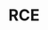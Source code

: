 ---
layout: tag-list
type: tag
title: RCE
slug: RCE
category: HTB
sidebar: false
description: >
    Remote Code Execution: es una vulnerabilidad que nos permite ejecutar código.
---